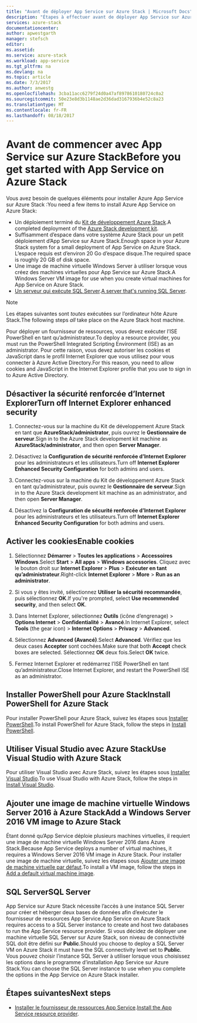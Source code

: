 ```yaml
---
title: "Avant de déployer App Service sur Azure Stack | Microsoft Docs"
description: "Étapes à effectuer avant de déployer App Service sur Azure Stack"
services: azure-stack
documentationcenter: 
author: apwestgarth
manager: stefsch
editor: 
ms.assetid: 
ms.service: azure-stack
ms.workload: app-service
ms.tgt_pltfrm: na
ms.devlang: na
ms.topic: article
ms.date: 7/3/2017
ms.author: anwestg
ms.openlocfilehash: 3cba11acc6279f24d0a47af8978610180724c0a2
ms.sourcegitcommit: 50e23e8d3b1148ae2d36dad3167936b4e52c8a23
ms.translationtype: MT
ms.contentlocale: fr-FR
ms.lasthandoff: 08/18/2017
---
```

# <a name="before-you-get-started-with-app-service-on-azure-stack"></a><span data-ttu-id="fcb99-103">Avant de commencer avec App Service sur Azure Stack</span><span class="sxs-lookup"><span data-stu-id="fcb99-103">Before you get started with App Service on Azure Stack</span></span>

<span data-ttu-id="fcb99-104">Vous avez besoin de quelques éléments pour installer Azure App Service sur Azure Stack :</span><span class="sxs-lookup"><span data-stu-id="fcb99-104">You need a few items to install Azure App Service on Azure Stack:</span></span>

- <span data-ttu-id="fcb99-105">Un déploiement terminé du [Kit de développement Azure Stack](azure-stack-run-powershell-script.md).</span><span class="sxs-lookup"><span data-stu-id="fcb99-105">A completed deployment of the [Azure Stack development kit](azure-stack-run-powershell-script.md).</span></span>
- <span data-ttu-id="fcb99-106">Suffisamment d’espace dans votre système Azure Stack pour un petit déploiement d’App Service sur Azure Stack.</span><span class="sxs-lookup"><span data-stu-id="fcb99-106">Enough space in your Azure Stack system for a small deployment of App Service on Azure Stack.</span></span>  <span data-ttu-id="fcb99-107">L’espace requis est d’environ 20 Go d’espace disque.</span><span class="sxs-lookup"><span data-stu-id="fcb99-107">The required space is roughly 20 GB of disk space.</span></span>
- <span data-ttu-id="fcb99-108">Une image de machine virtuelle Windows Server à utiliser lorsque vous créez des machines virtuelles pour App Service sur Azure Stack.</span><span class="sxs-lookup"><span data-stu-id="fcb99-108">A Windows Server VM image for use when you create virtual machines for App Service on Azure Stack.</span></span>
- <span data-ttu-id="fcb99-109">[Un serveur qui exécute SQL Server](#SQL-Server).</span><span class="sxs-lookup"><span data-stu-id="fcb99-109">[A server that's running SQL Server](#SQL-Server).</span></span>

>[!NOTE] 
> <span data-ttu-id="fcb99-110">Les étapes suivantes sont *toutes* exécutées sur l’ordinateur hôte Azure Stack.</span><span class="sxs-lookup"><span data-stu-id="fcb99-110">The following steps *all* take place on the Azure Stack host machine.</span></span>

<span data-ttu-id="fcb99-111">Pour déployer un fournisseur de ressources, vous devez exécuter l’ISE PowerShell en tant qu’administrateur.</span><span class="sxs-lookup"><span data-stu-id="fcb99-111">To deploy a resource provider, you must run the PowerShell Integrated Scripting Environment (ISE) as an administrator.</span></span> <span data-ttu-id="fcb99-112">Pour cette raison, vous devez autoriser les cookies et JavaScript dans le profil Internet Explorer que vous utilisez pour vous connecter à Azure Active Directory.</span><span class="sxs-lookup"><span data-stu-id="fcb99-112">For this reason, you need to allow cookies and JavaScript in the Internet Explorer profile that you use to sign in to Azure Active Directory.</span></span>

## <a name="turn-off-internet-explorer-enhanced-security"></a><span data-ttu-id="fcb99-113">Désactiver la sécurité renforcée d’Internet Explorer</span><span class="sxs-lookup"><span data-stu-id="fcb99-113">Turn off Internet Explorer enhanced security</span></span>

1.  <span data-ttu-id="fcb99-114">Connectez-vous sur la machine du Kit de développement Azure Stack en tant que **AzureStack/administrator**, puis ouvrez le **Gestionnaire de serveur**.</span><span class="sxs-lookup"><span data-stu-id="fcb99-114">Sign in to the Azure Stack development kit machine as **AzureStack/administrator**, and then open **Server Manager**.</span></span>

2.  <span data-ttu-id="fcb99-115">Désactivez la **Configuration de sécurité renforcée d’Internet Explorer** pour les administrateurs et les utilisateurs.</span><span class="sxs-lookup"><span data-stu-id="fcb99-115">Turn off **Internet Explorer Enhanced Security Configuration** for both admins and users.</span></span>

3.  <span data-ttu-id="fcb99-116">Connectez-vous sur la machine du Kit de développement Azure Stack en tant qu’administrateur, puis ouvrez le **Gestionnaire de serveur**.</span><span class="sxs-lookup"><span data-stu-id="fcb99-116">Sign in to the Azure Stack development kit machine as an administrator, and then open **Server Manager**.</span></span>

4.  <span data-ttu-id="fcb99-117">Désactivez la **Configuration de sécurité renforcée d’Internet Explorer** pour les administrateurs et les utilisateurs.</span><span class="sxs-lookup"><span data-stu-id="fcb99-117">Turn off **Internet Explorer Enhanced Security Configuration** for both admins and users.</span></span>

## <a name="enable-cookies"></a><span data-ttu-id="fcb99-118">Activer les cookies</span><span class="sxs-lookup"><span data-stu-id="fcb99-118">Enable cookies</span></span>

1.  <span data-ttu-id="fcb99-119">Sélectionnez **Démarrer** > **Toutes les applications** > **Accessoires Windows**.</span><span class="sxs-lookup"><span data-stu-id="fcb99-119">Select **Start** > **All apps** > **Windows accessories**.</span></span> <span data-ttu-id="fcb99-120">Cliquez avec le bouton droit sur **Internet Explorer** > **Plus** > **Exécuter en tant qu’administrateur**.</span><span class="sxs-lookup"><span data-stu-id="fcb99-120">Right-click **Internet Explorer** > **More** > **Run as an administrator**.</span></span>

2.  <span data-ttu-id="fcb99-121">Si vous y êtes invité, sélectionnez **Utiliser la sécurité recommandée**, puis sélectionnez **OK**.</span><span class="sxs-lookup"><span data-stu-id="fcb99-121">If you're prompted, select **Use recommended security**, and then select **OK**.</span></span>

3.  <span data-ttu-id="fcb99-122">Dans Internet Explorer, sélectionnez **Outils** (icône d’engrenage) > **Options Internet** > **Confidentialité** > **Avancé**.</span><span class="sxs-lookup"><span data-stu-id="fcb99-122">In Internet Explorer, select **Tools** (the gear icon) > **Internet Options** > **Privacy** > **Advanced**.</span></span>

4.  <span data-ttu-id="fcb99-123">Sélectionnez **Advanced (Avancé)**.</span><span class="sxs-lookup"><span data-stu-id="fcb99-123">Select **Advanced**.</span></span> <span data-ttu-id="fcb99-124">Vérifiez que les deux cases **Accepter** sont cochées.</span><span class="sxs-lookup"><span data-stu-id="fcb99-124">Make sure that both **Accept** check boxes are selected.</span></span> <span data-ttu-id="fcb99-125">Sélectionnez **OK** deux fois.</span><span class="sxs-lookup"><span data-stu-id="fcb99-125">Select **OK** twice.</span></span>

5.  <span data-ttu-id="fcb99-126">Fermez Internet Explorer et redémarrez l’ISE PowerShell en tant qu’administrateur.</span><span class="sxs-lookup"><span data-stu-id="fcb99-126">Close Internet Explorer, and restart the PowerShell ISE as an administrator.</span></span>

## <a name="install-powershell-for-azure-stack"></a><span data-ttu-id="fcb99-127">Installer PowerShell pour Azure Stack</span><span class="sxs-lookup"><span data-stu-id="fcb99-127">Install PowerShell for Azure Stack</span></span>

<span data-ttu-id="fcb99-128">Pour installer PowerShell pour Azure Stack, suivez les étapes sous [Installer PowerShell](azure-stack-powershell-install.md).</span><span class="sxs-lookup"><span data-stu-id="fcb99-128">To install PowerShell for Azure Stack, follow the steps in [Install PowerShell](azure-stack-powershell-install.md).</span></span>

## <a name="use-visual-studio-with-azure-stack"></a><span data-ttu-id="fcb99-129">Utiliser Visual Studio avec Azure Stack</span><span class="sxs-lookup"><span data-stu-id="fcb99-129">Use Visual Studio with Azure Stack</span></span>

<span data-ttu-id="fcb99-130">Pour utiliser Visual Studio avec Azure Stack, suivez les étapes sous [Installer Visual Studio](azure-stack-install-visual-studio.md).</span><span class="sxs-lookup"><span data-stu-id="fcb99-130">To use Visual Studio with Azure Stack, follow the steps in [Install Visual Studio](azure-stack-install-visual-studio.md).</span></span>

## <a name="add-a-windows-server-2016-vm-image-to-azure-stack"></a><span data-ttu-id="fcb99-131">Ajouter une image de machine virtuelle Windows Server 2016 à Azure Stack</span><span class="sxs-lookup"><span data-stu-id="fcb99-131">Add a Windows Server 2016 VM image to Azure Stack</span></span>

<span data-ttu-id="fcb99-132">Étant donné qu’App Service déploie plusieurs machines virtuelles, il requiert une image de machine virtuelle Windows Server 2016 dans Azure Stack.</span><span class="sxs-lookup"><span data-stu-id="fcb99-132">Because App Service deploys a number of virtual machines, it requires a Windows Server 2016 VM image in Azure Stack.</span></span> <span data-ttu-id="fcb99-133">Pour installer une image de machine virtuelle, suivez les étapes sous [Ajouter une image de machine virtuelle par défaut](azure-stack-add-default-image.md).</span><span class="sxs-lookup"><span data-stu-id="fcb99-133">To install a VM image, follow the steps in [Add a default virtual machine image](azure-stack-add-default-image.md).</span></span>

## <span data-ttu-id="fcb99-134"><a name="SQL-Server"></a>SQL Server</span><span class="sxs-lookup"><span data-stu-id="fcb99-134"><a name="SQL-Server"></a>SQL Server</span></span>

<span data-ttu-id="fcb99-135">App Service sur Azure Stack nécessite l’accès à une instance SQL Server pour créer et héberger deux bases de données afin d’exécuter le fournisseur de ressources App Service.</span><span class="sxs-lookup"><span data-stu-id="fcb99-135">App Service on Azure Stack requires access to a SQL Server instance to create and host two databases to run the App Service resource provider.</span></span>  <span data-ttu-id="fcb99-136">Si vous décidez de déployer une machine virtuelle SQL Server sur Azure Stack, son niveau de connectivité SQL doit être défini sur **Public**.</span><span class="sxs-lookup"><span data-stu-id="fcb99-136">Should you choose to deploy a SQL Server VM on Azure Stack it must have the SQL connectivity level set to **Public**.</span></span>  <span data-ttu-id="fcb99-137">Vous pouvez choisir l’instance SQL Server à utiliser lorsque vous choisissez les options dans le programme d’installation App Service sur Azure Stack.</span><span class="sxs-lookup"><span data-stu-id="fcb99-137">You can choose the SQL Server instance to use when you complete the options in the App Service on Azure Stack installer.</span></span>

## <a name="next-steps"></a><span data-ttu-id="fcb99-138">Étapes suivantes</span><span class="sxs-lookup"><span data-stu-id="fcb99-138">Next steps</span></span>

- <span data-ttu-id="fcb99-139">[Installer le fournisseur de ressources App Service](azure-stack-app-service-deploy.md).</span><span class="sxs-lookup"><span data-stu-id="fcb99-139">[Install the App Service resource provider](azure-stack-app-service-deploy.md).</span></span>

<!--Image references-->
[1]: ./media/azure-stack-app-service-before-you-get-started/PSGallery.png
[2]: ./media/azure-stack-app-service-before-you-get-started/WebPI_InstalledProducts.png
